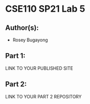# CSE110 SP21 Lab 5

## Author(s):
- Rosey Bugayong

## Part 1:

LINK TO YOUR PUBLISHED SITE

## Part 2:

LINK TO YOUR PART 2 REPOSITORY